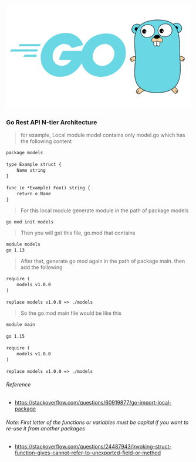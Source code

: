 ![GitHub Logo](Golang.png)

### Go Rest API N-tier Architecture

> for example, Local module model contains only model.go which has the following content

```
package models

type Example struct {
    Name string
}

func (e *Example) Foo() string {
    return e.Name
}

```
> For this local module generate module in the path of package models

 ```
 go mod init models
 ```

 > Then you will get this file, go.mod that contains

 ```
module models
go 1.13
 ```

> After that, generate go mod again in the path of package main. then add the following

```
require (
    models v1.0.0
)

replace models v1.0.0 => ./models
```

> So the go.mod main file would be like this

```
module main

go 1.15

require (
    models v1.0.0
)

replace models v1.0.0 => ./models
```

###### Reference
* https://stackoverflow.com/questions/60919877/go-import-local-package 

###### Note: First letter of the functions or variables must be capital if you want to re-use it from another packages
* https://stackoverflow.com/questions/24487943/invoking-struct-function-gives-cannot-refer-to-unexported-field-or-method  
